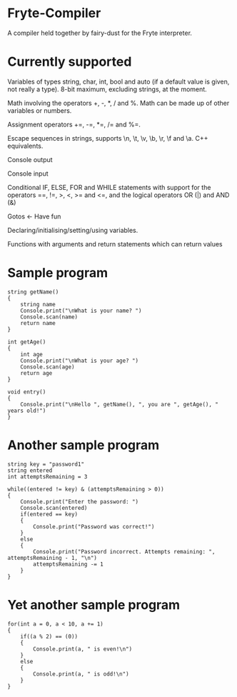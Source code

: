 # Fryte-Compiler
A compiler held together by fairy-dust for the Fryte interpreter.

# Currently supported
Variables of types string, char, int, bool and auto (if a default value is given, not really a type). 8-bit maximum, excluding strings, at the moment.

Math involving the operators +, -, *, / and %. Math can be made up of other variables or numbers.

Assignment operators +=, -=, *=, /= and %=.

Escape sequences in strings, supports \n, \t, \v, \b, \r, \f and \a. C++ equivalents. 

Console output

Console input

Conditional IF, ELSE, FOR and WHILE statements with support for the operators ==, !=, >, <, >= and <=, and the logical operators OR (|) and AND (&)

Gotos <- Have fun

Declaring/initialising/setting/using variables.

Functions with arguments and return statements which can return values


# Sample program

```
string getName()
{
    string name
    Console.print("\nWhat is your name? ")
    Console.scan(name)
    return name
}

int getAge()
{
    int age
    Console.print("\nWhat is your age? ")
    Console.scan(age)
    return age
}

void entry()
{
    Console.print("\nHello ", getName(), ", you are ", getAge(), " years old!")
}
```

# Another sample program

```
string key = "password1"
string entered
int attemptsRemaining = 3

while((entered != key) & (attemptsRemaining > 0)) 
{
    Console.print("Enter the password: ")
    Console.scan(entered)
    if(entered == key)
    {
        Console.print("Password was correct!")
    }
    else
    {
        Console.print("Password incorrect. Attempts remaining: ", attemptsRemaining - 1, "\n")
        attemptsRemaining -= 1
    }
}
```

# Yet another sample program

```
for(int a = 0, a < 10, a += 1)
{
    if((a % 2) == (0))
    {
        Console.print(a, " is even!\n")
    }
    else
    {
        Console.print(a, " is odd!\n")
    }
}
```
